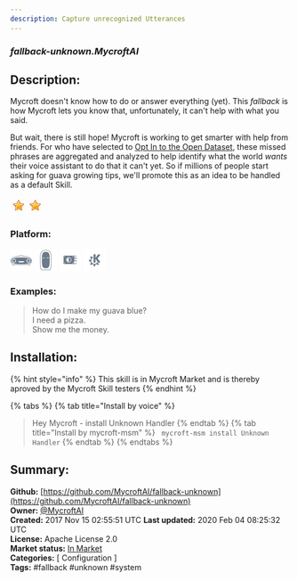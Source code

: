 ```yaml
---
description: Capture unrecognized Utterances
---
```


### _fallback-unknown.MycroftAI_  
## Description:  
Mycroft doesn't know how to do or answer everything (yet).  This _fallback_ is how Mycroft lets you know that, unfortunately, it can't help with what you said.

But wait, there is still hope!  Mycroft is working to get smarter with help from friends.  For who have selected to [Opt In to the Open Dataset](https://home.mycroft.ai/#/setting/basic#opendataset), these missed phrases are aggregated and analyzed to help identify what the world _wants_ their voice assistant to do that it can't yet.  So if millions of people start asking for guava growing tips, we'll promote this as an idea to be handled as a default Skill.  
  
![](../.gitbook/assets/star.png)![](../.gitbook/assets/star.png)  
  
### Platform:  
 ![Mark I](../.gitbook/assets/mark-1-icon.png)  ![Mark II](../.gitbook/assets/mark-2-icon.png)  ![Picroft](../.gitbook/assets/picroft-icon.png)  ![plasmoid](../.gitbook/assets/kde.png)   
### Examples:  
> How do I make my guava blue?  
> I need a pizza.  
> Show me the money.  
  
## Installation:  
{% hint style="info" %}
This skill is in Mycroft Market and is thereby aproved by the Mycroft Skill testers
{% endhint %}
    
{% tabs %}
{% tab title="Install by voice" %}
> Hey Mycroft - install Unknown Handler
{% endtab %}
  {% tab title="Install by mycroft-msm" %}
``` mycroft-msm install Unknown Handler```
{% endtab %}
  {% endtabs %}
    
## Summary:  
**Github:** [https://github.com/MycroftAI/fallback-unknown](https://github.com/MycroftAI/fallback-unknown)  
**Owner:** [@MycroftAI](https://github.com/MycroftAI)  
**Created:** 2017 Nov 15 02:55:51 UTC  **Last updated:** 2020 Feb 04 08:25:32 UTC  
**License:** Apache License 2.0  
**Market status:** [In Market](https://market.mycroft.ai/skill/fallback-unknown)  
**Categories:** [ Configuration ]   
**Tags:** \#fallback \#unknown \#system   
